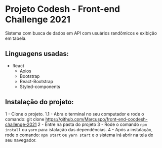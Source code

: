 # Projeto Codesh - Front-end Challenge 2021

Sistema com busca de dados em API com usuários randômicos e exibição em tabela.

## Linguagens usadas:

 - React
    - Axios
    - Bootstrap
    - React-Bootstrap
    - Styled-components

## Instalação do projeto: 

1 - Clone o projeto.
    1.1 - Abra o terminal no seu computador e rode o comando: git clone https://github.com/Marcuspo/front-end-coodesh-challenge-2021
2 - Entre na pasta do projeto
3 - Rode o comando `npm install` ou `yarn` para istalação das dependências.
4 - Após a instalação, rode o comando: `npm start` ou `yarn start` e o sistema irá abrir na tela do seu navegador.

